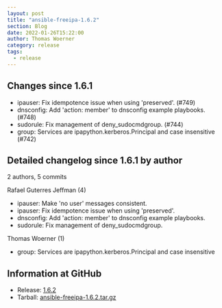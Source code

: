 ```yaml
---
layout: post
title: "ansible-freeipa-1.6.2"
section: Blog
date: 2022-01-26T15:22:00
author: Thomas Woerner
category: release
tags:
  - release
---
```


Changes since 1.6.1
-------------------

  - ipauser: Fix idempotence issue when using 'preserved'. (#749)
  - dnsconfig: Add 'action: member' to dnsconfig example playbooks. (#748)
  - sudorule: Fix management of deny_sudocmdgroup. (#744)
  - group: Services are ipapython.kerberos.Principal and case insensitive (#742)

Detailed changelog since 1.6.1 by author
----------------------------------------
  2 authors, 5 commits

Rafael Guterres Jeffman (4)

  - ipauser: Make 'no user' messages consistent.
  - ipauser: Fix idempotence issue when using 'preserved'.
  - dnsconfig: Add 'action: member' to dnsconfig example playbooks.
  - sudorule: Fix management of deny_sudocmdgroup.

Thomas Woerner (1)

  - group: Services are ipapython.kerberos.Principal and case insensitive

Information at GitHub
---------------------
* Release: [1.6.2](https://github.com/freeipa/ansible-freeipa/releases/tag/v1.6.2)
* Tarball: [ansible-freeipa-1.6.2.tar.gz](https://github.com/freeipa/ansible-freeipa/archive/refs/tags/v1.6.2.tar.gz)
